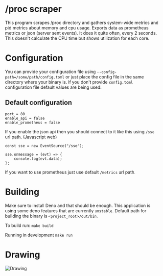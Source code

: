 # /proc scraper
This program scrapes /proc directory and gathers system-wide metrics and pid
metrics about memory and cpu usage. Exports data as prometheus metrics or json (server sent events).
It does it quite often, every 2 seconds.
This doesn't calculate the CPU time but shows utilization for each core.

# Configuration
You can provide your configuration file using ```--config-path=/some/path/config.toml``` or just place the config file in the same directory where your binary is.
If you don't provide ```config.toml``` configuration file default values are being used.

## Default configuration
```
port = 80
enable_api = false
enable_prometheus = false
```

If you enable the json api then you should connect to it like this using ```/sse``` url path. (Javascript web)
```
const sse = new EventSource("/sse");

sse.onmessage = (evt) => {
    console.log(evt.data);
};
```

If you want to use prometheus just use default ```/metrics``` url path.

# Building
Make sure to install Deno and that should be enough. This application is using some deno features that are currently ```unstable```.
Default path for building the binary is ```<project_root>/out/bin```.

To build run:
```make build```

Running in development
```make run```

# Drawing
![Drawing](https://github.com/kamilernerd/folkvangr/blob/master/drawing.png)
